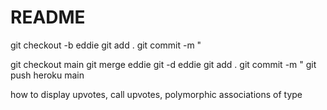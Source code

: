 # README

git checkout -b eddie
git add .
git commit -m "

git checkout main
git merge eddie
git -d eddie
git add .
git commit -m "
git push heroku main

how to display upvotes, call upvotes, polymorphic associations of type
